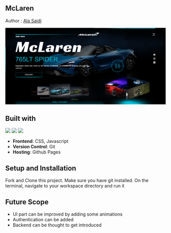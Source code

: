 ## McLaren

Author : [Ala Saidi](alasaidi55@gmail.com)

![preview](images/webpage.png)

## Built with
<img src="https://img.shields.io/badge/html5%20-%23E34F26.svg?&style=for-the-badge&logo=html5&logoColor=white"/>  <img src="https://img.shields.io/badge/css3%20-%231572B6.svg?&style=for-the-badge&logo=css3&logoColor=white"/> <img src="https://img.shields.io/badge/javascript%20-%23323330.svg?&style=for-the-badge&logo=javascript&logoColor=%23F7DF1E"/> 

- **Frontend**: CSS, Javascript
- **Version Control**: Git
- **Hosting**: Github Pages

## Setup and Installation
Fork and Clone this project. Make sure you have git installed. On the terminal, navigate to your workspace directory and run it
​
## Future Scope
- UI part can be improved by adding some animations
- Authentication can be added 
- Backend can be thought to get introduced
​

